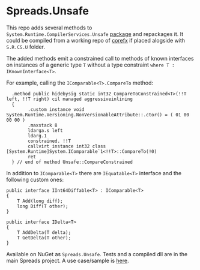 Spreads.Unsafe
==============

This repo adds several methods to `System.Runtime.CompilerServices.Unsafe` [package](https://github.com/dotnet/corefx/tree/master/src/System.Runtime.CompilerServices.Unsafe) and repackages it. 
It could be compiled from a working repo of [corefx](https://github.com/dotnet/corefx) if placed alogside 
with `S.R.CS.U` folder.


The added methods emit a constrained call to methods of known interfaces on instances of a generic type `T` 
without a type constraint `where T : IKnownInterface<T>`.

For example, calling the `IComparable<T>.CompareTo` method:


```
  .method public hidebysig static int32 CompareToConstrained<T>(!!T left, !!T right) cil managed aggressiveinlining
  {
        .custom instance void System.Runtime.Versioning.NonVersionableAttribute::.ctor() = ( 01 00 00 00 )
        .maxstack 8
        ldarga.s left
        ldarg.1
        constrained. !!T
        callvirt instance int32 class [System.Runtime]System.IComparable`1<!!T>::CompareTo(!0)
        ret 
  } // end of method Unsafe::CompareConstrained
```

In addition to `IComparable<T>` there are `IEquatable<T>` interface and the following custom ones:


```
public interface IInt64Diffable<T> : IComparable<T>
{
    T Add(long diff);
    long Diff(T other);
}

public interface IDelta<T>
{
    T AddDelta(T delta);
    T GetDelta(T other);
}

```

Available on NuGet as `Spreads.Unsafe`. Tests and a compiled dll are in the main Spreads project.
A use case/sample is [here](https://github.com/Spreads/Spreads/blob/master/src/Spreads.Core/KeyComparer.cs).
